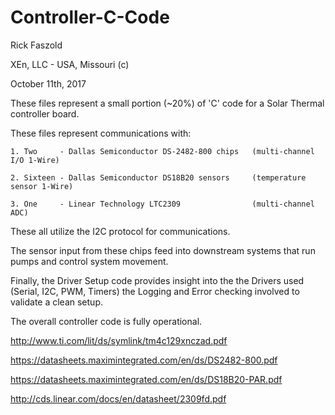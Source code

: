 # Controller-C-Code

Rick Faszold

XEn, LLC - USA, Missouri (c)

October 11th, 2017

These files represent a small portion (~20%) of 'C' code for a Solar Thermal controller board.  

These files represent communications with:

    1. Two     - Dallas Semiconductor DS-2482-800 chips   (multi-channel I/O 1-Wire)

    2. Sixteen - Dallas Semiconductor DS18B20 sensors     (temperature sensor 1-Wire)
    
    3. One     - Linear Technology LTC2309                (multi-channel ADC)

These all utilize the I2C protocol for communications.

The sensor input from these chips feed into downstream systems that run pumps and control
system movement.

Finally, the Driver Setup code provides insight into the the Drivers used (Serial, I2C, PWM, Timers)
the Logging and Error checking involved to validate a clean setup.

The overall controller code is fully operational.

http://www.ti.com/lit/ds/symlink/tm4c129xnczad.pdf

https://datasheets.maximintegrated.com/en/ds/DS2482-800.pdf

https://datasheets.maximintegrated.com/en/ds/DS18B20-PAR.pdf

http://cds.linear.com/docs/en/datasheet/2309fd.pdf
